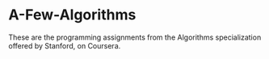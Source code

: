 # A-Few-Algorithms
These are the programming assignments from the Algorithms specialization offered by Stanford, on Coursera. 
